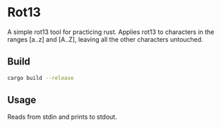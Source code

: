 # Rot13

A simple rot13 tool for practicing rust. Applies rot13 to characters in the ranges [a..z] and [A..Z], leaving all the other characters untouched.

## Build

```bash
cargo build --release
```

## Usage

Reads from stdin and prints to stdout.

